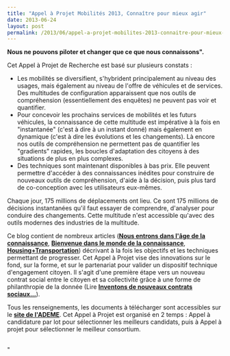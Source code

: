 ```yaml
---
title: "Appel à Projet Mobilités 2013, Connaître pour mieux agir"
date: 2013-06-24
layout: post
permalink: /2013/06/appel-a-projet-mobilites-2013-connaitre-pour-mieux-agir.html
---
```


<p style="text-align: justify"><strong>Nous ne pouvons piloter et changer que ce que nous connaissons".</strong></p> <p style=""text-align: justify"">Cet Appel à Projet de Recherche est basé sur plusieurs constats :</p> <ul> <li>Les mobilités se diversifient, s'hybrident principalement au niveau des usages, mais également au niveau de l'offre de véhicules et de services. Des multitudes de configuration apparaissent que nos outils de compréhension (essentiellement des enquêtes) ne peuvent pas voir et quantifier.</li> <li>Pour concevoir les prochains services de mobilités et les futurs véhicules, la connaissance de cette multitude est impérative à la fois en "instantanée" (c'est à dire à un instant donné) mais également en dynamique (c'est à dire les évolutions et les changements). Là encore nos outils de compréhension ne permettent pas de quantifier les "gradients" rapides, les boucles d'adaptation des citoyens à des situations de plus en plus complexes.</li> <li>Des techniques sont maintenant disponibles à bas prix. Elle peuvent permettre d'accéder à des connaissances inédites pour construire de nouveaux outils de compréhension, d'aide à la décision, puis plus tard de co-conception avec les utilisateurs eux-mêmes. </li></ul>  <!--more-->    <p style=""text-align: justify"">Chaque jour, 175 millions de déplacements ont lieu. Ce sont 175 millions de décisions instantanées qu'il faut essayer de comprendre, d'analyser pour conduire des changements. Cette multitude n'est accessible qu'avec des outils modernes des industries de la multitude.</p> <p style=""text-align: justify"">Ce blog contient de nombreux articles (<strong><a href=""/2011/09/nous-entrons-dans-lage-de-la-connaissance-des-mobilites.html"" target=""_blank"">Nous entrons dans l'âge de la connaissance</a></strong>, <strong><a href=""/2012/02/bienvenue-dans-le-monde-de-la-connaissance-des-mobilites-quand-savoir-permet-ensuite-de-prevoir-dorg.html"" target=""_blank"">Bienvenue dans le monde de la connaissance</a></strong>, <strong><a href=""/2011/04/housing-transportation-un-outil-puissant-daide-a-la-decision-pour-les-menages-les-collectivites-les.html"" target=""_blank"">Housing+Transportation</a></strong>) décrivant à la fois les objectifs et les techniques permettant de progresser. Cet Appel à Projet vise des innovations sur le fond, sur la forme, et sur le partenariat pour valider un dispositif technique d'engagement citoyen. Il s'agit d'une première étape vers un nouveau contrat social entre le citoyen et sa collectivité grâce à une forme de philanthropie de la donnée (Lire <strong><a href=""/2013/05/inventons-de-nouveaux-contrats-sociaux-entre-les-citoyens-et-la-collectivite-pour-exploiter-nos-53-s.html"" target=""_blank"">Inventons de nouveaux contrats sociaux...</a></strong>).   </p> <p style=""text-align: justify"">Tous les renseignements, les documents à télécharger sont accessibles sur le <strong><a href=""http://www2.ademe.fr/servlet/getDoc?cid=96&m=3&id=88304&p1=1"" target=""_blank"">site de l'ADEME</a></strong>. Cet Appel à Projet est organisé en 2 temps : Appel à candidature par lot pour sélectionner les meilleurs candidats, puis à Appel à projet pour sélectionner le meilleur consortium.                                                                                                        </p>"